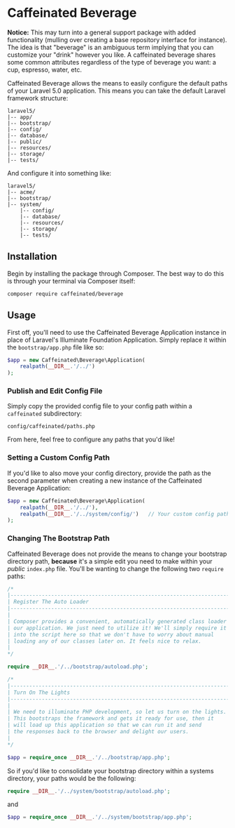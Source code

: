 Caffeinated Beverage
====================
**Notice:** This may turn into a general support package with added functionality (mulling over creating a base repository interface for instance). The idea is that "beverage" is an ambiguous term implying that you can customize your "drink" however you like. A caffeinated beverage shares some common attributes regardless of the type of beverage you want: a cup, espresso, water, etc.

Caffeinated Beverage allows the means to easily configure the default paths of your Laravel 5.0 application. This means you can take the default Laravel framework structure:

```
laravel5/
|-- app/
|-- bootstrap/
|-- config/
|-- database/
|-- public/
|-- resources/
|-- storage/
|-- tests/
```

And configure it into something like:

```
laravel5/
|-- acme/
|-- bootstrap/
|-- system/
	|-- config/
	|-- database/
	|-- resources/
	|-- storage/
	|-- tests/
```

Installation
------------
Begin by installing the package through Composer. The best way to do this is through your terminal via Composer itself: 

```
composer require caffeinated/beverage
```

Usage
-----
First off, you'll need to use the Caffeinated Beverage Application instance in place of Laravel's Illuminate Foundation Application. Simply replace it within the `bootstrap/app.php` file like so:

```php
$app = new Caffeinated\Beverage\Application(
	realpath(__DIR__.'/../')
);
```

### Publish and Edit Config File
Simply copy the provided config file to your config path within a `caffeinated` subdirectory:

```
config/caffeinated/paths.php
```

From here, feel free to configure any paths that you'd like!

### Setting a Custom Config Path
If you'd like to also move your config directory, provide the path as the second parameter when creating a new instance of the Caffeinated Beverage Application:

```php
$app = new Caffeinated\Beverage\Application(
	realpath(__DIR__.'/../'),
	realpath(__DIR__.'/../system/config/')   // Your custom config path
);
```

### Changing The Bootstrap Path
Caffeinated Beverage does not provide the means to change your bootstrap directory path, **because** it's a simple edit you need to make within your *public* `index.php` file. You'll be wanting to change the following two `require` paths:

```php
/*
|--------------------------------------------------------------------------
| Register The Auto Loader
|--------------------------------------------------------------------------
|
| Composer provides a convenient, automatically generated class loader for
| our application. We just need to utilize it! We'll simply require it
| into the script here so that we don't have to worry about manual
| loading any of our classes later on. It feels nice to relax.
|
*/

require __DIR__.'/../bootstrap/autoload.php';

/*
|--------------------------------------------------------------------------
| Turn On The Lights
|--------------------------------------------------------------------------
|
| We need to illuminate PHP development, so let us turn on the lights.
| This bootstraps the framework and gets it ready for use, then it
| will load up this application so that we can run it and send
| the responses back to the browser and delight our users.
|
*/

$app = require_once __DIR__.'/../bootstrap/app.php';
```

So if you'd like to consolidate your bootstrap directory within a systems directory, your paths would be the following:

```php
require __DIR__.'/../system/bootstrap/autoload.php';
```

and

```php
$app = require_once __DIR__.'/../system/bootstrap/app.php';
```